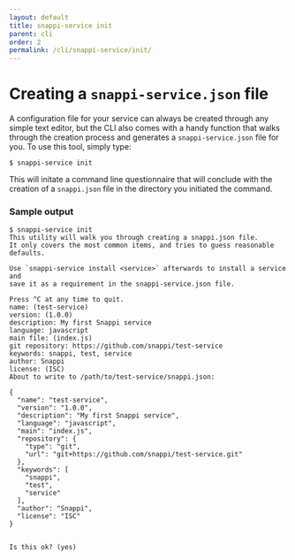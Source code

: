 ```yaml
---
layout: default
title: snappi-service init
parent: cli
order: 2
permalink: /cli/snappi-service/init/
---
```


# Creating a `snappi-service.json` file
A configuration file for your service can always be created through any simple text editor, but the CLI also comes with 
a handy function that walks through the creation process and generates a `snappi-service.json` file for you. To use this tool, 
simply type:

```
$ snappi-service init
```

This will initate a command line questionnaire that will conclude with the creation of a `snappi.json` file in the 
directory you initiated the command.

### Sample output
```
$ snappi-service init
This utility will walk you through creating a snappi.json file.
It only covers the most common items, and tries to guess reasonable defaults.

Use `snappi-service install <service>` afterwards to install a service and
save it as a requirement in the snappi-service.json file. 

Press ^C at any time to quit.
name: (test-service) 
version: (1.0.0) 
description: My first Snappi service
language: javascript
main file: (index.js) 
git repository: https://github.com/snappi/test-service
keywords: snappi, test, service
author: Snappi
license: (ISC) 
About to write to /path/to/test-service/snappi.json:

{
  "name": "test-service",
  "version": "1.0.0",
  "description": "My first Snappi service",
  "language": "javascript",
  "main": "index.js",
  "repository": {
    "type": "git",
    "url": "git+https://github.com/snappi/test-service.git"
  },
  "keywords": [
    "snappi",
    "test",
    "service"
  ],
  "author": "Snappi",
  "license": "ISC"
}


Is this ok? (yes)
```